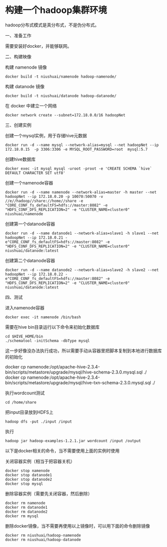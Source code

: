 
# 构建一个hadoop集群环境

hadoop分布式模式是真分布式，不是伪分布式。

一、准备工作

需要安装好docker，并能够联网。

二、构建映像

构建 namenode 镜像
```
docker build -t niushuai/namenode hadoop-namenode/
```
构建 datanode 镜像
```
docker build -t niushuai/datanode hadoop-datanode/
```
在 docker 中建立一个网络
```
docker network create --subnet=172.18.0.0/16 hadoopNet
```

三、创建实例

创建一个mysql实例，用于存储hive元数据
```
docker run -d --name mysql --network-alias=mysql --net hadoopNet --ip 172.18.0.15  -p 3306:3306 -e MYSQL_ROOT_PASSWORD=root  mysql:5.7
```
创建hive数据库
```
docker exec -it mysql mysql -uroot -proot -e 'CREATE SCHEMA `hive` DEFAULT CHARACTER SET utf8'
```

创建一个namenode容器
```
docker run -d --name namenode --network-alias=master -h master --net hadoopNet --ip 172.18.0.20 -p 10070:50070 -v //e//hadoop//share://home//share -e "CORE_CONF_fs_defaultFS=hdfs://master:8082" -e "HDFS_CONF_DFS_REPLICATION=2" -e "CLUSTER_NAME=cluster0" niushuai/namenode
```

创建第一个datanode容器
```
docker run -d --name datanode1 --network-alias=slave1 -h slave1 --net hadoopNet --ip 172.18.0.21 -e"CORE_CONF_fs_defaultFS=hdfs://master:8082" -e "HDFS_CONF_DFS_REPLICATION=2" -e "CLUSTER_NAME=cluster0" niushuai/datanode:latest
```

创建第二个datanode容器
```
docker run -d --name datanode2 --network-alias=slave2 -h slave2 --net hadoopNet --ip 172.18.0.22 -e"CORE_CONF_fs_defaultFS=hdfs://master:8082" -e "HDFS_CONF_DFS_REPLICATION=2" -e "CLUSTER_NAME=cluster0" niushuai/datanode:latest
```

四、测试

进入namenode容器
```
docker exec -it namenode /bin/bash
```

需要在hive bin目录运行以下命令来初始化数据库
```
cd $HIVE_HOME/bin
./schematool -initSchema -dbType mysql
```

这一步好像没办法执行成功，所以需要手动从容器里把脚本复制到本地进行数据库的初始化

docker cp namenode:/opt/apache-hive-2.3.4-bin/scripts/metastore/upgrade/mysql/hive-schema-2.3.0.mysql.sql ./
docker cp namenode:/opt/apache-hive-2.3.4-bin/scripts/metastore/upgrade/mysql/hive-txn-schema-2.3.0.mysql.sql ./



执行wordcount测试
```
cd /home/share
```
把input目录放到HDFS上
```
hadoop dfs -put ./input /input
```

执行
```
hadoop jar hadoop-examples-1.2.1.jar wordcount /input /output
```

以下是docker相关的命令，当不需要使用上面的实例时使用


关闭容器实例（相当于把容器关机）
```
docker stop namenode
docker stop datanode1
docker stop datanode2
docker stop mysql
```

删除容器实例（需要先关闭容器，然后删除）
```
docker rm namenode
docker rm datanode1
docker rm datanode2
docker rm mysql
```

删除docker镜像，当不需要再使用以上镜像时，可以用下面的命令删除镜像
```
docker rm niushuai/hadoop-namenode
docker rm niushuai/hadoop-datanode
```
